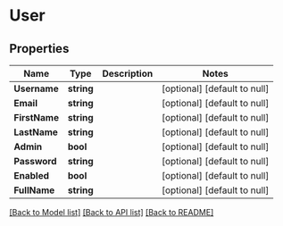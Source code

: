 # User

## Properties
Name | Type | Description | Notes
------------ | ------------- | ------------- | -------------
**Username** | **string** |  | [optional] [default to null]
**Email** | **string** |  | [optional] [default to null]
**FirstName** | **string** |  | [optional] [default to null]
**LastName** | **string** |  | [optional] [default to null]
**Admin** | **bool** |  | [optional] [default to null]
**Password** | **string** |  | [optional] [default to null]
**Enabled** | **bool** |  | [optional] [default to null]
**FullName** | **string** |  | [optional] [default to null]

[[Back to Model list]](../README.md#documentation-for-models) [[Back to API list]](../README.md#documentation-for-api-endpoints) [[Back to README]](../README.md)

